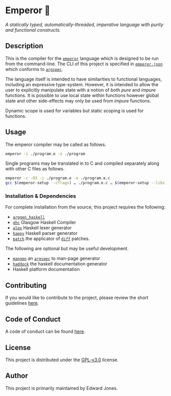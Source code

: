 # Emperor 👑

_A statically typed, automatically-threaded, imperative language with purity and functional constructs._

## Description

This is the compiler for the [`emperor`](https://emperor-lang.github.io/emperor/) language which is designed to be run from the command-line.
The CLI of this project is specified in [`emperor.json`][emperor.json] which conforms to [`argspec`][argspec].

The language itself is intended to have similarities to functional languages, including an expressive type-system.
However, it is intended to allow the user to explicitly manipulate state with a notion of both _pure_ and _impure_ functions.
It is possible to use local state within functions however global state and other side-effects may only be used from _impure_ functions.

Dynamic scope is used for variables but static scoping is used for functions.

## Usage

The emperor compiler may be called as follows.

```bash
emperor -i ./program.e -o ./program
```

Single programs may be translated in to C and compiled separately along with other C files as follows.

```bash
emperor -c -O3 -i ./program.e -o ./program.e.c
gcc $(emperor-setup --cflags) … ./program.e.c … $(emperor-setup --libs)
```

### Installation &amp; Dependencies

For complete installation from the source, this project requires the following:

- [`arggen_haskell`][arggen]
- [`ghc`][ghc] Glasgow Haskell Compiler
- [`alex`][alex] Haskell lexer generator
- [`happy`][happy] Haskell parser generator
- [`patch`][patch] the applicator of [`diff`][diff] patches.

The following are optional but may be useful development.

- [`mangen`][mangen] an [`argspec`][argspec] to man-page generator
- [`haddock`][haddock] the haskell documentation generator
- Haskell platform documentation

## Contributing

If you would like to contribute to the project, please review the short guidelines [here][contributing].

## Code of Conduct

A code of conduct can be found [here][code-of-conduct].

## License

This project is distributed under the [GPL-v3.0][license] license.

## Author

This project is primarily maintained by Edward Jones.

[emperor.json]: https://github.com/emperor-lang/emperor/blob/master/emperor.json
[ghc]: https://www.haskell.org/ghc/
[alex]: https://www.haskell.org/alex/
[happy]: https://www.haskell.org/happy/
[patch]: https://linux.die.net/man/1/patch
[diff]: https://linux.die.net/man/1/diff
[argspec]: https://github.com/argspec/argspec
[arggen]: https://github.com/argspec/arggen
[mangen]: https://github.com/argspec/mangen
[haddock]: https://www.haskell.org/haddock/
[contributing]: https://github.com/emperor-lang/emperor/blob/master/.github/CONTRIBUTING.md
[code-of-conduct]: https://github.com/emperor-lang/emperor/blob/master/.github/CODE_OF_CONDUCT.md
[license]: https://github.com/emperor-lang/emperor/blob/master/LICENSE
